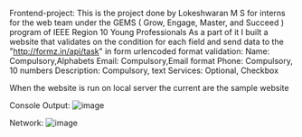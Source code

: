 Frontend-project:
   This is the project done by Lokeshwaran M S for interns for the web team under the GEMS ( Grow, Engage, Master, and Succeed ) program of IEEE Region 10 Young Professionals
   As a part of it I built a website that validates on the condition for each field and send data to the "http://formz.in/api/task" in form urlencoded format
   validation:
   Name: Compulsory,Alphabets
   Email: Compulsory,Email format
   Phone: Compulsory, 10 numbers
   Description: Compulsory, text
   Services: Optional, Checkbox
   
When the website is run on local server the current are the sample website

Console Output:
![image](https://github.com/Lokeshwaran781/Frontend-Assignment/assets/104441425/6c6e7ab4-e122-48f2-81b9-a512ac512ee7)

Network:
![image](https://github.com/Lokeshwaran781/Frontend-Assignment/assets/104441425/7d60e5c7-af0d-4c13-9eb9-2a29bd20c4d7)
